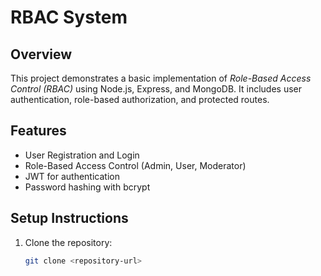 # RBAC System

## Overview
This project demonstrates a basic implementation of *Role-Based Access Control (RBAC)* using Node.js, Express, and MongoDB. It includes user authentication, role-based authorization, and protected routes.

## Features
- User Registration and Login
- Role-Based Access Control (Admin, User, Moderator)
- JWT for authentication
- Password hashing with bcrypt

## Setup Instructions
1. Clone the repository:
   ```bash
   git clone <repository-url>
